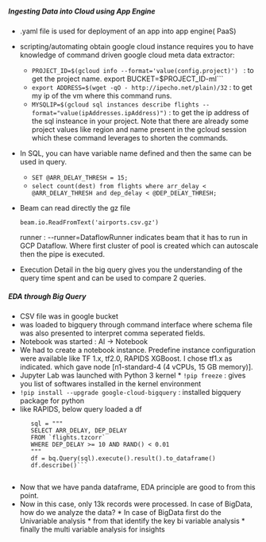 ##### Ingesting Data into Cloud using App Engine
* .yaml file is used for deployment of an app into app engine( PaaS)
* scripting/automating obtain google cloud instance requires you to have knowledge of command driven google cloud meta data extractor:
    * ```PROJECT_ID=$(gcloud info --format='value(config.project)') ``` : to get the project name.
export BUCKET=$PROJECT_ID-ml```
    * ```export ADDRESS=$(wget -qO - http://ipecho.net/plain)/32``` : to get my ip of the vm where this command runs.
    * ```MYSQLIP=$(gcloud sql instances describe flights --format="value(ipAddresses.ipAddress)")``` : to get the ip address of the sql insteance in your project. Note that there are already some project values like region and name present in the gcloud session which these command leverages to shorten the commands.
    
 * In SQL, you can have variable name defined and then the same can be used in query.
      * ```SET @ARR_DELAY_THRESH = 15;```
      * ```select count(dest) from flights where arr_delay < @ARR_DELAY_THRESH and dep_delay < @DEP_DELAY_THRESH;```
* Beam can read directly the gz file
   ```
   beam.io.ReadFromText('airports.csv.gz')
   
   ```
   runner : --runner=DataflowRunner indicates beam that it has to run in GCP Dataflow. Where first cluster of pool is created which can autoscale then the pipe is executed.


* Execution Detail in the big query gives you the understanding of the query time spent and can be used to compare 2 queries.

##### EDA through Big Query
* CSV file was in google bucket
* was loaded to bigquery through command interface where schema file was also presented to interpret comma seperated fields.
* Notebook was started : AI -> Notebook
* We had to create a notebook instance. Predefine instance configuration were available like TF 1.x, tf2.0, RAPIDS XGBoost. I chose tf1.x as indicated. which gave node [n1-standard-4 (4 vCPUs, 15 GB memory)].
* Jupyter Lab was launched with Python 3 kernel
      * ```!pip freeze``` : gives you list of softwares installed in the kernel environment
* ```!pip install --upgrade google-cloud-bigquery``` : installed bigquery package for python
* like RAPIDS, below query loaded a df
   ```import google.datalab.bigquery as bq
      sql = """
      SELECT ARR_DELAY, DEP_DELAY
      FROM `flights.tzcorr`
      WHERE DEP_DELAY >= 10 AND RAND() < 0.01
      """
      df = bq.Query(sql).execute().result().to_dataframe()
      df.describe()```
      
* Now that we have panda dataframe, EDA principle are good to from this point.
* Now in this case,  only 13k records were processed. In case of BigData, how do we analyze the data?
      * In case of BigData first do the Univariable analysis
      * from that identify the key bi variable analysis
      * finally the multi variable analysis for insights
